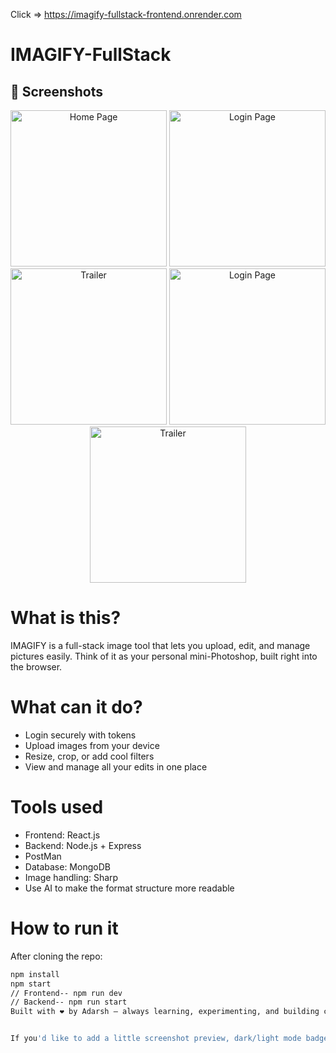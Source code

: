 Click => https://imagify-fullstack-frontend.onrender.com

# IMAGIFY-FullStack

## 📸 Screenshots  

<p align="center">
  <img src=".Frontend/src/assets/Screenshot%20(191)" alt="Home Page" width="250"/>
  <img src=".Frontend/src/assets/Screenshot%20(192).png" alt="Login Page" width="250"/>
  <img src=".Frontend/src/assets/Screenshot%20(193)" alt="Trailer" width="250"/>
  <img src=".Frontend/src/assets/Screenshot%20(194).png" alt="Login Page" width="250"/>
  <img src=".Frontend/src/assets/Screenshot%20(195)" alt="Trailer" width="250"/>
</p>

# What is this?
IMAGIFY is a full-stack image tool that lets you upload, edit, and manage pictures easily. Think of it as your personal mini-Photoshop, built right into the browser.

# What can it do?
- Login securely with tokens
- Upload images from your device
- Resize, crop, or add cool filters
- View and manage all your edits in one place

# Tools used
- Frontend: React.js
- Backend: Node.js + Express
- PostMan
- Database: MongoDB
- Image handling: Sharp
- Use AI to make the format structure more readable

# How to run it
After cloning the repo:
```bash
npm install
npm start
// Frontend-- npm run dev
// Backend-- npm run start
Built with ❤️ by Adarsh — always learning, experimenting, and building cool stuff


If you'd like to add a little screenshot preview, dark/light mode badge, or contributor guide, I can help with that too. Want this to reflect your vibe more? Just say the word!
